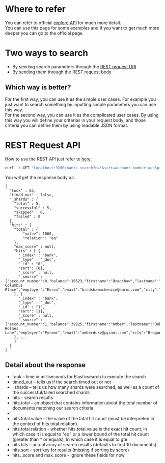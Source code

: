 # Where to refer
You can refer to official [explore API](https://www.elastic.co/guide/en/elasticsearch/reference/current/getting-started-search-API.html) for much more detail.
<br>
You can use this page for some examples and if you want to get much more deeper you can go to the official page.

# Two ways to search
* By sending search parameters through the [REST request URI](https://www.elastic.co/guide/en/elasticsearch/reference/7.0/search-uri-request.html)
* By sending them through the [REST request body](https://www.elastic.co/guide/en/elasticsearch/reference/7.0/search-request-body.html)

## Which way is better?
For the first way, you can use it as the simple user cases. For example you just want to search something by inputting simple parameters you can use this way.
<br>
For the second way, you can use it as the complicated user cases. By using this way you will define your criterias in your request body, and those criteria you can define them by using readable JSON format.


# REST Request API

How to use the REST API just refer to [here](https://www.elastic.co/guide/en/elasticsearch/reference/7.0/search-uri-request.html).

```sh
curl -X GET "localhost:9200/bank/_search?q=*&sort=account_number:asc&pretty"

```
You will get the response body as:

```
{
  "took" : 63,
  "timed_out" : false,
  "_shards" : {
    "total" : 5,
    "successful" : 5,
    "skipped" : 0,
    "failed" : 0
  },
  "hits" : {
    "total" : {
        "value": 1000,
        "relation": "eq"
    },
    "max_score" : null,
    "hits" : [ {
      "_index" : "bank",
      "_type" : "_doc",
      "_id" : "0",
      "sort": [0],
      "_score" : null,
      "_source" : {"account_number":0,"balance":16623,"firstname":"Bradshaw","lastname":"Mckenzie","age":29,"gender":"F","address":"244 Columbus Place","employer":"Euron","email":"bradshawmckenzie@euron.com","city":"Hobucken","state":"CO"}
    }, {
      "_index" : "bank",
      "_type" : "_doc",
      "_id" : "1",
      "sort": [1],
      "_score" : null,
      "_source" : {"account_number":1,"balance":39225,"firstname":"Amber","lastname":"Duke","age":32,"gender":"M","address":"880 Holmes Lane","employer":"Pyrami","email":"amberduke@pyrami.com","city":"Brogan","state":"IL"}
    }, ...
    ]
  }
}
```
## Detail about the response
* took – time in milliseconds for Elasticsearch to execute the search
* timed_out – tells us if the search timed out or not
* _shards – tells us how many shards were searched, as well as a count of the successful/failed searched shards
* hits – search results
* hits.total – an object that contains information about the total number of documents matching our search criteria
* 
* hits.total.value - the value of the total hit count (must be interpreted in the context of hits.total.relation).
* hits.total.relation - whether hits.total.value is the exact hit count, in which case it is equal to "eq" or a lower bound of the total hit count (greater than * or equals), in which case it is equal to gte.
* hits.hits – actual array of search results (defaults to first 10 documents)
* hits.sort - sort key for results (missing if sorting by score)
* hits._score and max_score - ignore these fields for now


